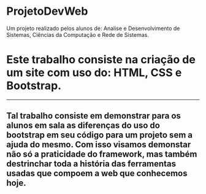 # ProjetoDevWeb
Um projeto realizado pelos alunos de: Analise e Desenvolvimento de Sistemas, Ciências da Computação e Rede de Sistemas. 

<h1>
  Este trabalho consiste na criação de um site com uso do: HTML, CSS e Bootstrap.
</h1> 
<hr>
<h2>
  Tal trabalho consiste em demonstrar para os alunos em sala as diferenças do uso do bootstrap em seu código para um projeto sem a ajuda do mesmo. Com isso visamos demonstar não só a praticidade do framework, mas também destrinchar toda a história das ferramentas usadas que compoem a web que conhecemos hoje.
</h2>
